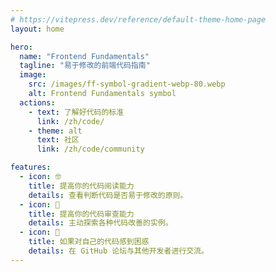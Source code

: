 ```yaml
---
# https://vitepress.dev/reference/default-theme-home-page
layout: home

hero:
  name: "Frontend Fundamentals"
  tagline: "易于修改的前端代码指南"
  image:
    src: /images/ff-symbol-gradient-webp-80.webp
    alt: Frontend Fundamentals symbol
  actions:
    - text: 了解好代码的标准
      link: /zh/code/
    - theme: alt
      text: 社区
      link: /zh/code/community

features:
  - icon: 🤓
    title: 提高你的代码阅读能力
    details: 查看判断代码是否易于修改的原则。
  - icon: 🤝
    title: 提高你的代码审查能力
    details: 主动探索各种代码改善的实例。
  - icon: 📝
    title: 如果对自己的代码感到困惑
    details: 在 GitHub 论坛与其他开发者进行交流。
---
```

